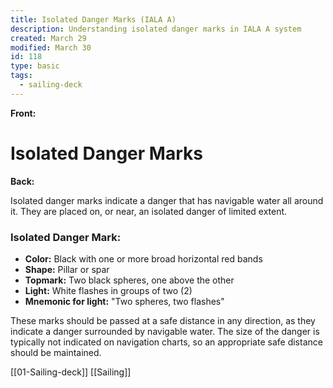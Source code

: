 ```yaml
---
title: Isolated Danger Marks (IALA A)
description: Understanding isolated danger marks in IALA A system
created: March 29
modified: March 30
id: 118
type: basic
tags:
  - sailing-deck
---
```

**Front:**
# Isolated Danger Marks

**Back:**
<p>Isolated danger marks indicate a danger that has navigable water all around it. They are placed on, or near, an isolated danger of limited extent.</p>

<div class="mark-section">
  <h3>Isolated Danger Mark:</h3>
  <ul>
    <li><strong>Color:</strong> Black with one or more broad horizontal red bands</li>
    <li><strong>Shape:</strong> Pillar or spar</li>
    <li><strong>Topmark:</strong> Two black spheres, one above the other</li>
    <li><strong>Light:</strong> White flashes in groups of two (2)</li>
    <li><strong>Mnemonic for light:</strong> "Two spheres, two flashes"</li>
  </ul>
</div>

<p>These marks should be passed at a safe distance in any direction, as they indicate a danger surrounded by navigable water. The size of the danger is typically not indicated on navigation charts, so an appropriate safe distance should be maintained.</p>
[[01-Sailing-deck]]
[[Sailing]]